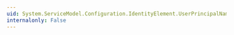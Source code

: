 ```yaml
---
uid: System.ServiceModel.Configuration.IdentityElement.UserPrincipalName
internalonly: False
---
```

